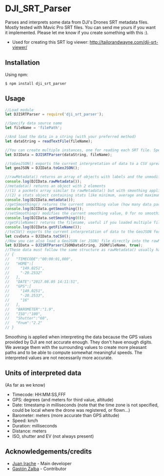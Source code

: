 # DJI_SRT_Parser

Parses and interprets some data from DJI's Drones SRT metadata files.
Mostly tested with Mavic Pro SRT files. You can send me yours if you want it implemented.
Please let me know if you create something with this :).

- Used for creating this SRT log viewer: http://tailorandwayne.com/dji-srt-viewer/

## Installation

Using npm:

```shell
$ npm install dji_srt_parser
```

## Usage

```js
//Load module
let DJISRTParser = require('dji_srt_parser');

//Specify data source name
let fileName = 'filePath';

//And load the data in a string (with your preferred method)
let dataString = readTextFile(fileName);

//You can create multiple instances, one for reading each SRT file. Specify data as a string and filename for future reference
let DJIData = DJISRTParser(dataString, fileName);

//toGeoJSON() exports the current interpretation of data to a CSV spreadsheet format. The optional value raw exports the raw data instead. You can then use tokml or togpx modules to convert to those formats
let geoJSON = DJIData.toGeoJSON();

//rawMetadata() returns an array of objects with labels and the unmodified SRT data in the form of strings
console.log(DJIData.rawMetadata());
//metadata() returns an object with 2 elements
//(1) a packets array similar to rawMetadata() but with smoothing applied to GPS locations (see below why smoothing is used), distances and with computed speeds in 2d, 3d and vertical
//(2) a stats object containing stats like minimum, average and maximum speeds based on the interpreted data
console.log(DJIData.metadata());
//getSmoothing() returns the current smoothing value (how many data packets to average with, in each array direction)
console.log(DJIData.getSmoothing());
//setSmoothing() modifies the current smoothing value, 0 for no smoothing
console.log(DJIData.setSmoothing(0));
//getFileName() returns the filename, useful if you loaded multiple files in multiple instances
console.log(DJIData.getFileName());
//toCSV() exports the current interpretation of data to the GeoJSON format. The optional value raw exports the raw data instead
let csvData = DJIData.toCSV();
//Now you can also load a GeoJSON (or JSON) file directly into the rawMetadata field. This can be useful if you want to import data from other sources into the system,
let DJIData = DJISRTParser(JSONDataString, JSONfileName, true);
//These data must follow the same structure as rawMetadata() usually has:
// {
//   "TIMECODE":"00:00:01,000",
//   "HOME":[
//     "149.0251",
//     "-20.2532"
//   ],
//   "DATE":"2017.08.05 14:11:51",
//   "GPS":[
//     "149.0251",
//     "-20.2533",
//     "16"
//   ],
//   "BAROMETER":"1.9",
//   "ISO":"100",
//   "Shutter":"60",
//   "Fnum":"2.2"
// }
```

Smoothing is applied when interpreting the data because the GPS values provided by DJI are not accurate enough. They don't have enough digits. We average them with the surrounding values to create more pleasant paths and to be able to compute somewhat meaningful speeds. The interpreted values are not necessarily more accurate.

## Units of interpreted data

(As far as we know)

- Timecode: HH:MM:SS,FFF
- GPS: degrees (and meters for third value, altitude)
- Date: timestamp in milliseconds (note that the time zone is not specified, could be local where the drone was registered, or flown...)
- Barometer: meters (more accurate than GPS altitude)
- Speed: km/h
- Duration: milliseconds
- Distance: meters
- ISO, shutter and EV (not always present)

## Acknowledgements/credits

- [Juan Irache](https://github.com/JuanIrache) - Main developer
- [Gastón Zalba](https://github.com/tatoz12) - Contributor
